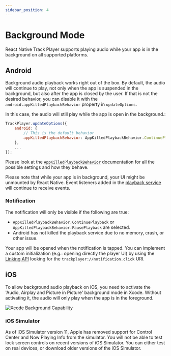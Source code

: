```yaml
---
sidebar_position: 4
---
```


# Background Mode

React Native Track Player supports playing audio while your app is in the
background on all supported platforms.

## Android

Background audio playback works right out of the box. By default, the audio will
continue to play, not only when the app is suspended in the background, but also
after the app is closed by the user. If that is not the desired behavior, you
can disable it with the `android.appKilledPlaybackBehavior` property in
`updateOptions`.

In this case, the audio will still play while the app is open in the background.:

```js
TrackPlayer.updateOptions({
    android: {
        // This is the default behavior
        appKilledPlaybackBehavior: AppKilledPlaybackBehavior.ContinuePlayback
    },
    ...
});
```

Please look at the [`AppKilledPlaybackBehavior`](../api/constants/app-killed-playback-behavior.md)
documentation for all the possible settings and how they behave.

Please note that while your app is in background, your UI might be unmounted by
React Native. Event listeners added in the [playback service](./playback-service.md)
will continue to receive events.

### Notification

The notification will only be visible if the following are true:

- `AppKilledPlaybackBehavior.ContinuePlayback` or `AppKilledPlaybackBehavior.PausePlayback` are selected.
- Android has not killed the playback service due to no memory, crash, or other issue.

Your app will be opened when the notification is tapped. You can implement a
custom initialization (e.g.: opening directly the player UI) by using the
[Linking API](https://reactnative.dev/docs/linking) looking for the
`trackplayer://notification.click` URI.

## iOS

To allow background audio playback on iOS, you need to activate the 'Audio,
Airplay and Picture in Picture' background mode in Xcode. Without activating it,
the audio will only play when the app is in the foreground.

![Xcode Background Capability](https://developer.apple.com/library/content/documentation/Audio/Conceptual/AudioSessionProgrammingGuide/Art/background_modes_2x.png)

### iOS Simulator

As of iOS Simulator version 11, Apple has removed support for Control Center and
Now Playing Info from the simulator. You will not be able to test lock screen
controls on recent versions of iOS Simulator. You can either test on real
devices, or download older versions of the iOS Simulator.
